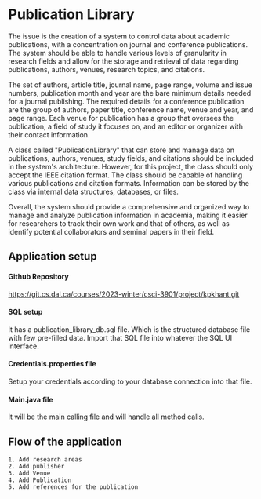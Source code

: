 
# Publication Library

The issue is the creation of a system to control data about academic publications, with a concentration on journal and conference publications. The system should be able to handle various levels of granularity in research fields and allow for the storage and retrieval of data regarding publications, authors, venues, research topics, and citations.

The set of authors, article title, journal name, page range, volume and issue numbers, publication month and year are the bare minimum details needed for a journal publishing. The required details for a conference publication are the group of authors, paper title, conference name, venue and year, and page range. Each venue for publication has a group that oversees the publication, a field of study it focuses on, and an editor or organizer with their contact information.

A class called "PublicationLibrary" that can store and manage data on publications, authors, venues, study fields, and citations should be included in the system's architecture. However, for this project, the class should only accept the IEEE citation format. The class should be capable of handling various publications and citation formats. Information can be stored by the class via internal data structures, databases, or files.

Overall, the system should provide a comprehensive and organized way to manage and analyze publication information in academia, making it easier for researchers to track their own work and that of others, as well as identify potential collaborators and seminal papers in their field.

## Application setup

#### Github Repository
https://git.cs.dal.ca/courses/2023-winter/csci-3901/project/kpkhant.git

#### SQL setup
It has a publication_library_db.sql file. Which is the structured database file with few pre-filled data. Import that SQL file into whatever the SQL UI interface.

#### Credentials.properties file
Setup your credentials according to your database connection into that file.

#### Main.java file
It will be the main calling file and will handle all method calls.

## Flow of the application
    1. Add research areas
    2. Add publisher
    3. Add Venue
    4. Add Publication
    5. Add references for the publication


